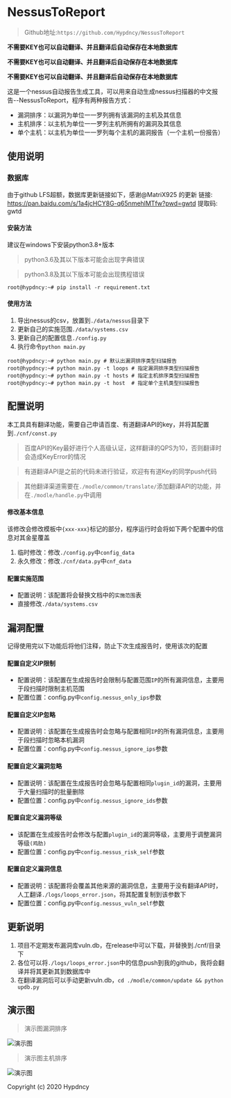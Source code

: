 # NessusToReport

> Github地址:`https://github.com/Hypdncy/NessusToReport`

**不需要KEY也可以自动翻译、并且翻译后自动保存在本地数据库**

**不需要KEY也可以自动翻译、并且翻译后自动保存在本地数据库**

**不需要KEY也可以自动翻译、并且翻译后自动保存在本地数据库**

这是一个nessus自动报告生成工具，可以用来自动生成nessus扫描器的中文报告--NessusToReport，程序有两种报告方式：

- 漏洞排序：以漏洞为单位一一罗列拥有该漏洞的主机及其信息
- 主机排序：以主机为单位一一罗列主机所拥有的漏洞及其信息
- 单个主机：以主机为单位一一罗列每个主机的漏洞报告（一个主机一份报告）

## 使用说明

### 数据库

由于github LFS超额，数据库更新链接如下，感谢@MatriX925 的更新
链接: https://pan.baidu.com/s/1a4jcHCY8G-q65nmehlMTfw?pwd=gwtd 提取码: gwtd

#### 安装方法

建议在windows下安装python3.8+版本

> python3.6及其以下版本可能会出现字典错误

> python3.8及其以下版本可能会出现携程错误

```shell script
root@hypdncy:~# pip install -r requirement.txt
```
#### 使用方法

1. 导出nessus的csv，放置到`./data/nessus`目录下
2. 更新自己的实施范围`./data/systems.csv`
3. 更新自己的配置信息`./config.py`
4. 执行命令`python main.py`

```shell script
root@hypdncy:~# python main.py # 默认出漏洞排序类型扫描报告
root@hypdncy:~# python main.py -t loops # 指定漏洞排序类型扫描报告
root@hypdncy:~# python main.py -t hosts # 指定主机排序类型扫描报告
root@hypdncy:~# python main.py -t host  # 指定单个主机类型扫描报告
```

## 配置说明

本工具具有翻译功能，需要自己申请百度、有道翻译API的key，并将其配置到`./cnf/const.py`

> 百度API的Key最好进行个人高级认证，这样翻译的QPS为10，否则翻译时会造成KeyError的情况

> 有道翻译API是之前的代码未进行验证，欢迎有有道Key的同学push代码

> 其他翻译渠道需要在`./modle/common/translate/`添加翻译API的功能，并在`./modle/handle.py`中调用

#### 修改基本信息

该修改会修改模板中`{xxx-xxx}`标记的部分，程序运行时会将如下两个配置中的信息对其金星覆盖

1. 临时修改：修改`./config.py`中`config_data`
1. 永久修改：修改`./cnf/data.py`中`cnf_data`

#### 配置实施范围

- 配置说明：该配置将会替换文档中的`实施范围`表
- 直接修改`./data/systems.csv`

## 漏洞配置

记得使用完以下功能后将他们注释，防止下次生成报告时，使用该次的配置

#### 配置自定义IP限制

- 配置说明：该配置在生成报告时会限制与配置范围`IP`的所有漏洞信息，主要用于段扫描时限制主机范围
- 配置位置：config.py中`config.nessus_only_ips`参数

#### 配置自定义IP忽略

- 配置说明：该配置在生成报告时会忽略与配置相同`IP`的所有漏洞信息，主要用于段扫描时忽略本机漏洞
- 配置位置：config.py中`config.nessus_ignore_ips`参数

#### 配置自定义漏洞忽略

- 配置说明：该配置在生成报告时会忽略与配置相同`plugin_id`的漏洞，主要用于大量扫描时的批量删除
- 配置位置：config.py中`config.nessus_ignore_ids`参数

#### 配置自定义漏洞等级

- 该配置在生成报告时会修改与配置`plugin_id`的漏洞等级，主要用于调整漏洞等级`(鸡肋)`
- 配置位置：config.py中`config.nessus_risk_self`参数

#### 配置自定义漏洞信息

- 配置说明：该配置将会覆盖其他来源的漏洞信息，主要用于没有翻译API时，人工翻译`./logs/loops_error.json`，将其配置复制到该参数下
- 配置位置：config.py中`config.nessus_vuln_self`参数

## 更新说明

1. 项目不定期发布漏洞库vuln.db，在release中可以下载，并替换到./cnf/目录下
2. 各位可以将`./logs/loops_error.json`中的信息push到我的github，我将会翻译并将其更新其到数据库中
3. 在翻译漏洞后可以手动更新vuln.db，`cd ./modle/common/update && python updb.py`

## 演示图

>演示图漏洞排序

![演示图](演示图漏洞排序.png)

>演示图主机排序

![演示图](演示图主机排序.png)

Copyright (c) 2020 Hypdncy
